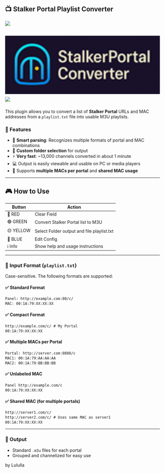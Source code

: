 ## 📺 Stalker Portal Playlist Converter
  
![](https://komarev.com/ghpvc/?username=Belfagor2005)

<img src="https://github.com/Belfagor2005/StalkerPortalConverter/blob/main/usr/lib/enigma2/python/Plugins/Extensions/StalkerPortalConverter/plugin.png?raw=true" width="600"/> <img src="https://github.com/Belfagor2005/ScreenGrabber/blob/main/screen/screen.png?raw=true" width="600"/>
---

This plugin allows you to convert a list of **Stalker Portal** URLs and MAC addresses from a `playlist.txt` file into usable M3U playlists.

### 🚀 Features

* 🧠 **Smart parsing**: Recognizes multiple formats of portal and MAC combinations
* 📁 **Custom folder selection** for output
* ⚡ **Very fast**: \~13,000 channels converted in about 1 minute
* 💻 Output is easily viewable and usable on PC or media players
* 🧾 Supports **multiple MACs per portal** and **shared MAC usage**

---
## 🎮 How to Use

| Button       | Action                                      |
|--------------|---------------------------------------------|
| 🔴 RED       | Clear Field                                 |
| 🟢 GREEN     | Convert Stalker Portal list to M3U          |
| 🟡 YELLOW    | Select Folder output and file playlist.txt  |
| 🔵 BLUE      | Edit Config                                 |
| ℹ️ Info      | Show help and usage instructions            |
---

### 📄 Input Format (`playlist.txt`)

Case-sensitive. The following formats are supported:

#### ✅ Standard Format

```
Panel: http://example.com:80/c/
MAC: 00:1A:79:XX:XX:XX
```

#### ✅ Compact Format

```
http://example.com/c/ # My Portal
00:1A:79:XX:XX:XX
```

#### ✅ Multiple MACs per Portal

```
Portal: http://server.com:8080/c
MAC1: 00:1A:79:AA:AA:AA
MAC2: 00:1A:79:BB:BB:BB
```

#### ✅ Unlabeled MAC

```
Panel http://example.com/c
00:1A:79:XX:XX:XX
```

#### ✅ Shared MAC (for multiple portals)

```
http://server1.com/c/
http://server2.com/c/ # Uses same MAC as server1
00:1A:79:XX:XX:XX
```

---

### 📂 Output

* Standard `.m3u` files for each portal
* Grouped and channelized for easy use

by Lululla
